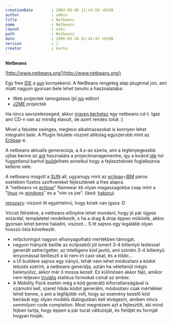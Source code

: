 ```yaml
---
creationDate        : 2004-08-06 11:44:59 +0200 
author              : admin 
title               : Netbeans 
name                : Netbeans 
layout              : wiki 
path                : Netbeans 
date                : 2006-03-26 01:42:47 +0100 
version             : 1 
creator             : kocka 
---
```

__Netbeans__

[http://www.netbeans.org/](http://www.netbeans.org/)

Egy free [IDE](IDE.html) a [sun](Sun.html) kornyekerol. A NetBeans rengeteg alap pluginnal jon, ami miatt nagyon gyorsan bele lehet tanulni a hasznalataba:

*   Web projectek tamogatasa (pl [jsp](JSP.html) editor)
*   [J2ME](j2me.html) projectek

Ha nincs savszelesseged, akkor [ingyen kerhetsz](http://www.netbeans.org/about/cd-form.html) egy netbeans cd-t. Igaz ami CD-n van az mindig elavult, de azert rendes toluk :)

Mivel a felulete swinges, meglevo alkalmazasokat is konnyen lehet integralni bele. A Plugin felulete viszont allitolag egyszerubb mint az [Eclipse](Eclipse.html)-e.

A netbeans aktualis generacioja, a 4.s-as szeria, ami a leglenyegesebb ujitas benne az [ant](ant.html) hasznalata a projectmanagementre, igy a kodod [ide](IDE.html)-tol fuggetlenul barhol [build](build.html)elheto annelkul hogy a fejlesztoknek foglalkoznia kellene vele.

A netbeans mogott a [SUN](Sun.html) all, ugyanugy mint az [eclipse](Eclipse.html)+[IBM](IBM.html) paros eseteben fizetos szoftvereket fejlesztenek a free alapra.<br/> A "netbeans vs [eclipse](Eclipse.html)" flamewar kb olyan magassagokba csap mint a "[linux](Linux.html) vs [windows](Windows.html)" es a "vim vs joe". (lasd: [haboru](haboru.html))

<flame> [renszarv](renszarv.html): viszont itt egyértelmü, hogy kinek van igaza :D</flame>

<tapasztalatok>
 Viccet félretéve, a netbeans előnyére lehet mondani, hogy jó pár ügyes wizardal, templatetel rendelkezik, s ha a drag & drop éppen müködik, akkor gyorsan lehet benne haladni, viszont... S itt sajnos egy legalább olyan hosszú lista következik: 

*   refactoringot nagyon elhanyagolható mértékben támogat.
*   nagyon hiányzik belőle az eclipseből jól ismert 3-4 billentyü leütéssel generált setter/getter, az intelligens kód javitó, ami szintén 3-4 billentyü lenyomással beilleszti a ki nem irt cast-okat, és a többi...
*   a UI buildere sajnos egy irányú, tehát nem lehet módositani a kódot tetszés szerint, a netbeans generálja, aztán ha véletlenül mégis belenyúlsz, akkor már ő mossa kezeit. Ez különösen akkor fájó, amikor nem teljesen [triviális](Missing.html) statikus formokat csinál az ember.
*   A Mobility Pack esetén még a kód generáló kiforratlanságával is számolni kell, szeret hibás kódot generálni, módositani csak mértékkel lehet benne, s ami a legfájóbb volt, hogy az esemény kezelő kód beirását egy olyan modális dialogusban kell elvégezni, amiben nincs _semmilyen_ code completion. Most megnézem azt a fejlesztőt, aki mind fejben tartja, hogy éppen a pár tucat változóját, és fieldjét és formját hogyan hivják.

</tapasztalatok>

 
